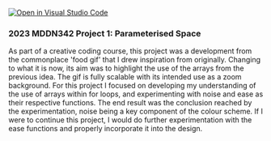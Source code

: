[![Open in Visual Studio Code](https://classroom.github.com/assets/open-in-vscode-c66648af7eb3fe8bc4f294546bfd86ef473780cde1dea487d3c4ff354943c9ae.svg)](https://classroom.github.com/online_ide?assignment_repo_id=10300731&assignment_repo_type=AssignmentRepo)
### 2023 MDDN342 Project 1: Parameterised Space
As part of a creative coding course, this project was a development from the commonplace 'food gif' that I drew inspiration from originally. Changing to what it is now, its aim was to highlight the use of the arrays from the previous idea. The gif is fully scalable with its intended use as a zoom background. For this project I focused on developing my understanding of the use of arrays within for loops, and experimenting with noise and ease as their respective functions. The end result was the conclusion reached by the experimentation, noise being a key component of the colour scheme. If I were to continue this project, I would do further experimentation with the ease functions and properly incorporate it into the design.
